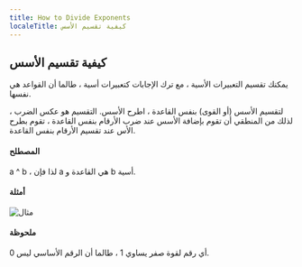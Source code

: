 ```yaml
---
title: How to Divide Exponents
localeTitle: كيفية تقسيم الأسس
---
```

## كيفية تقسيم الأسس

يمكنك تقسيم التعبيرات الأسية ، مع ترك الإجابات كتعبيرات أسية ، طالما أن القواعد هي نفسها.

لتقسيم الأسس (أو القوى) بنفس القاعدة ، اطرح الأسس. التقسيم هو عكس الضرب ، لذلك من المنطقي أن تقوم بإضافة الأسس عند ضرب الأرقام بنفس القاعدة ، تقوم بطرح الأس عند تقسيم الأرقام بنفس القاعدة.

#### المصطلح

a ^ b ، لذا فإن a هي القاعدة و b أسية.

#### أمثلة

![مثال](http://d2r5da613aq50s.cloudfront.net/wp-content/uploads/165077.image0.png)

#### ملحوظة

أي رقم لقوة صفر يساوي 1 ، طالما أن الرقم الأساسي ليس 0.